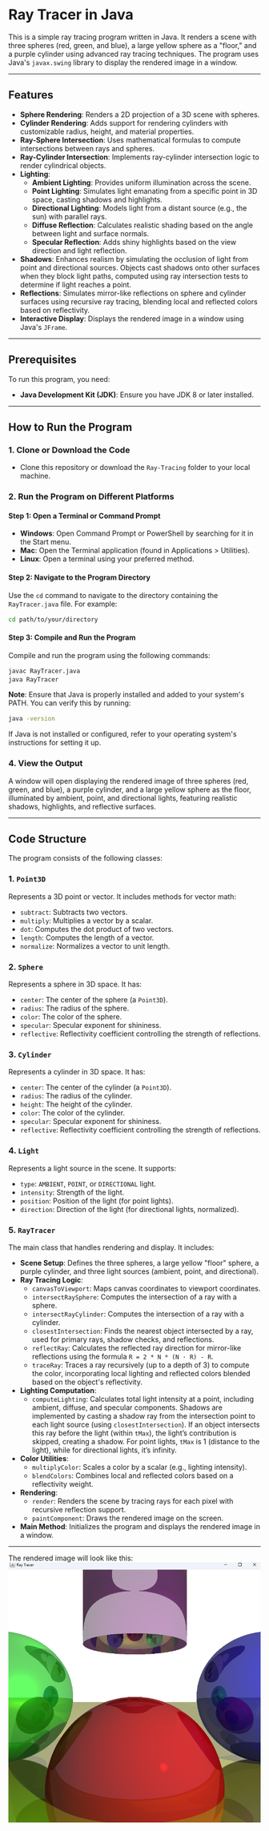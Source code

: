 # Ray Tracer in Java

This is a simple ray tracing program written in Java. It renders a scene with three spheres (red, green, and blue), a large yellow sphere as a "floor," and a purple cylinder using advanced ray tracing techniques. The program uses Java's `javax.swing` library to display the rendered image in a window.

---

## Features

- **Sphere Rendering**: Renders a 2D projection of a 3D scene with spheres.
- **Cylinder Rendering**: Adds support for rendering cylinders with customizable radius, height, and material properties.
- **Ray-Sphere Intersection**: Uses mathematical formulas to compute intersections between rays and spheres.
- **Ray-Cylinder Intersection**: Implements ray-cylinder intersection logic to render cylindrical objects.
- **Lighting**:
  - **Ambient Lighting**: Provides uniform illumination across the scene.
  - **Point Lighting**: Simulates light emanating from a specific point in 3D space, casting shadows and highlights.
  - **Directional Lighting**: Models light from a distant source (e.g., the sun) with parallel rays.
  - **Diffuse Reflection**: Calculates realistic shading based on the angle between light and surface normals.
  - **Specular Reflection**: Adds shiny highlights based on the view direction and light reflection.
- **Shadows**: Enhances realism by simulating the occlusion of light from point and directional sources. Objects cast shadows onto other surfaces when they block light paths, computed using ray intersection tests to determine if light reaches a point.
- **Reflections**: Simulates mirror-like reflections on sphere and cylinder surfaces using recursive ray tracing, blending local and reflected colors based on reflectivity.
- **Interactive Display**: Displays the rendered image in a window using Java's `JFrame`.

---

## Prerequisites

To run this program, you need:

- **Java Development Kit (JDK)**: Ensure you have JDK 8 or later installed.

---

## How to Run the Program

### 1. Clone or Download the Code

- Clone this repository or download the `Ray-Tracing` folder to your local machine.

### 2. Run the Program on Different Platforms

#### Step 1: Open a Terminal or Command Prompt

- **Windows**: Open Command Prompt or PowerShell by searching for it in the Start menu.
- **Mac**: Open the Terminal application (found in Applications > Utilities).
- **Linux**: Open a terminal using your preferred method.

#### Step 2: Navigate to the Program Directory

Use the `cd` command to navigate to the directory containing the `RayTracer.java` file. For example:

```bash
cd path/to/your/directory
```

#### Step 3: Compile and Run the Program

Compile and run the program using the following commands:

```bash
javac RayTracer.java
java RayTracer
```

**Note**: Ensure that Java is properly installed and added to your system's PATH. You can verify this by running:

```bash
java -version
```

If Java is not installed or configured, refer to your operating system's instructions for setting it up.

### 4. View the Output

A window will open displaying the rendered image of three spheres (red, green, and blue), a purple cylinder, and a large yellow sphere as the floor, illuminated by ambient, point, and directional lights, featuring realistic shadows, highlights, and reflective surfaces.

---

## Code Structure

The program consists of the following classes:

### 1. `Point3D`

Represents a 3D point or vector. It includes methods for vector math:

- `subtract`: Subtracts two vectors.
- `multiply`: Multiplies a vector by a scalar.
- `dot`: Computes the dot product of two vectors.
- `length`: Computes the length of a vector.
- `normalize`: Normalizes a vector to unit length.

### 2. `Sphere`

Represents a sphere in 3D space. It has:

- `center`: The center of the sphere (a `Point3D`).
- `radius`: The radius of the sphere.
- `color`: The color of the sphere.
- `specular`: Specular exponent for shininess.
- `reflective`: Reflectivity coefficient controlling the strength of reflections.

### 3. `Cylinder`

Represents a cylinder in 3D space. It has:

- `center`: The center of the cylinder (a `Point3D`).
- `radius`: The radius of the cylinder.
- `height`: The height of the cylinder.
- `color`: The color of the cylinder.
- `specular`: Specular exponent for shininess.
- `reflective`: Reflectivity coefficient controlling the strength of reflections.

### 4. `Light`

Represents a light source in the scene. It supports:

- `type`: `AMBIENT`, `POINT`, or `DIRECTIONAL` light.
- `intensity`: Strength of the light.
- `position`: Position of the light (for point lights).
- `direction`: Direction of the light (for directional lights, normalized).

### 5. `RayTracer`

The main class that handles rendering and display. It includes:

- **Scene Setup**: Defines the three spheres, a large yellow "floor" sphere, a purple cylinder, and three light sources (ambient, point, and directional).
- **Ray Tracing Logic**:
  - `canvasToViewport`: Maps canvas coordinates to viewport coordinates.
  - `intersectRaySphere`: Computes the intersection of a ray with a sphere.
  - `intersectRayCylinder`: Computes the intersection of a ray with a cylinder.
  - `closestIntersection`: Finds the nearest object intersected by a ray, used for primary rays, shadow checks, and reflections.
  - `reflectRay`: Calculates the reflected ray direction for mirror-like reflections using the formula `R = 2 * N * (N · R) - R`.
  - `traceRay`: Traces a ray recursively (up to a depth of 3) to compute the color, incorporating local lighting and reflected colors blended based on the object's reflectivity.
- **Lighting Computation**:
  - `computeLighting`: Calculates total light intensity at a point, including ambient, diffuse, and specular components. Shadows are implemented by casting a shadow ray from the intersection point to each light source (using `closestIntersection`). If an object intersects this ray before the light (within `tMax`), the light’s contribution is skipped, creating a shadow. For point lights, `tMax` is 1 (distance to the light), while for directional lights, it’s infinity.
- **Color Utilities**:
  - `multiplyColor`: Scales a color by a scalar (e.g., lighting intensity).
  - `blendColors`: Combines local and reflected colors based on a reflectivity weight.
- **Rendering**:
  - `render`: Renders the scene by tracing rays for each pixel with recursive reflection support.
  - `paintComponent`: Draws the rendered image on the screen.
- **Main Method**: Initializes the program and displays the rendered image in a window.

---

The rendered image will look like this:
![Rendered Image](generatedImage.png)
